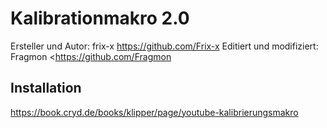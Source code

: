 # Kalibrationmakro 2.0

Ersteller und Autor: frix-x <https://github.com/Frix-x>
Editiert und modifiziert: Fragmon <https://github.com/Fragmon

## Installation

https://book.cryd.de/books/klipper/page/youtube-kalibrierungsmakro
